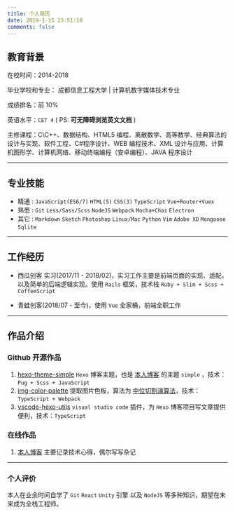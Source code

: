 ```yaml
---
title: 个人简历
date: 2019-1-15 23:51:10
comments: false
---
```


## 教育背景

在校时间：2014-2018

毕业学校和专业： 成都信息工程大学 | 计算机数字媒体技术专业

成绩排名：前 10%

英语水平：`CET 4` ( PS: **可无障碍浏览英文文档** )

主修课程：C\C++、数据结构、HTML5 编程、离散数学、高等数学、经典算法的设计与实现、软件工程、C#程序设计、WEB 编程技术、XML 设计与应用、计算机图形学、计算机网络、移动终端编程（安卓编程）、JAVA 程序设计

---

## 专业技能

- 精通 : `JavaScript(ES6/7)` `HTML(5)` `CSS(3)` `TypeScript` `Vue+Router+Vuex`
- 熟悉 : `Git` `Less/Sass/Scss` `NodeJS` `Webpack` `Mocha+Chai` `Electron`
- 其它 : `Markdown` `Sketch` `Photoshop` `Linux/Mac` `Python` `Vim` `Adobe XD` `Mongoose` `Sqlite`

---

## 工作经历

- 西瓜创客 实习(2017/11 - 2018/02)，实习工作主要是前端页面的实现、适配，以及简单的后端逻辑实现。使用 `Rails` 框架，技术栈 `Ruby + Slim + Scss + CoffeeScript`

- 青蛙创客(2018/07 - 至今)，使用 `Vue` 全家桶，前端全职工作

---

## 作品介绍

### Github 开源作品

1. [hexo-theme-simple] `Hexo` 博客主题，也是 [本人博客] 的主题 `simple` ，技术：`Pug + Scss + JavaScript`
1. [img-color-palette] 提取图片色板，算法为 [中位切割演算法]，技术：`TypeScript + Webpack`
1. [vscode-hexo-utils] `visual studio code` 插件，为 `Hexo` 博客项目写文章提供便利，技术：`TypeScript`

### 在线作品

1. [本人博客] 主要记录技术心得，偶尔写写杂记

---

### 个人评价

本人在业余时间自学了 `Git` `React` `Unity` 引擎 以及 `NodeJS` 等多种知识，期望在未来成为全栈工程师。

[本人博客]: https://cwxyz007.github.io/
[hexo-theme-simple]: https://github.com/cwxyz007/hexo-theme-simple
[img-color-palette]: https://github.com/cwxyz007/img-color-palette
[vscode-hexo-utils]: https://github.com/cwxyz007/vscode-hexo-utils
[中位切割演算法]: https://www.wikiwand.com/zh-hans/%E4%B8%AD%E4%BD%8D%E5%88%87%E5%89%B2%E6%BC%94%E7%AE%97%E6%B3%95
